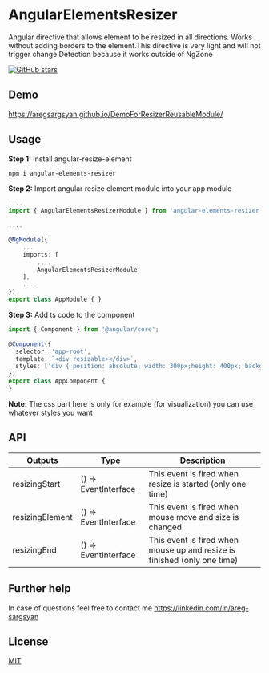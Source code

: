 # AngularElementsResizer

Angular directive that allows element to be resized in all directions.
Works without adding borders to the element.This directive is very light and will not trigger change Detection because it works outside of NgZone

[![GitHub stars](https://img.shields.io/github/stars/AregSargsyan/ResizeLibrary.svg)](https://github.com/AregSargsyan/ResizeLibrary/stargazers)

## Demo
https://aregsargsyan.github.io/DemoForResizerReusableModule/

## Usage

**Step 1:** Install angular-resize-element

```sh
npm i angular-elements-resizer
```

**Step 2:** Import angular resize element module into your app module

```ts
....
import { AngularElementsResizerModule } from 'angular-elements-resizer';

....

@NgModule({
    ...
    imports: [
        ....
        AngularElementsResizerModule
    ],
    ....
})
export class AppModule { }
```

**Step 3:** Add ts code to the component
```ts
import { Component } from '@angular/core';

@Component({
  selector: 'app-root',
  template: `<div resizable></div>`,
  styles: ['div { position: absolute; width: 300px;height: 400px; background: red; }']
})
export class AppComponent {
}

```
**Note:**  The css part here is only for example (for visualization) you can use whatever styles you want

## API

| Outputs      | Type   | Description
|----------------|--------|------------
| resizingStart | () => EventInterface | This event is fired when resize is started (only one time) 
| resizingElement | () => EventInterface | This event is fired when mouse move and size is changed 
| resizingEnd | () => EventInterface | This event is fired when mouse up and resize is finished (only one time) 

## Further help

In case of questions feel free to contact me https://linkedin.com/in/areg-sargsyan

## License
[MIT](https://choosealicense.com/licenses/mit/)

